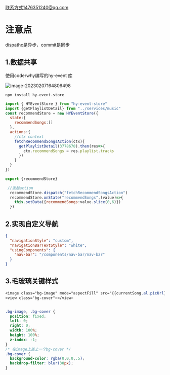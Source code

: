 联系方式1476351240@qq.com

# 注意点

dispathc是异步，commit是同步

## 1.数据共享

使用coderwhy编写的hy-event 库

![image-20230207164806498](D:\coderwhy\小程序\hymusic\ReadMe.assets\image-20230207164806498.png)

```shell
npm install hy-event-store
```

```js
import { HYEventStore } from "hy-event-store"
import {getPlaylistDetail} from "../services/music"
const recommendStore = new HYEventStore({
  state:{
    recommendSongs:[]
  },
  actions:{
    //ctx context
    fetchRecommendSongsAction(ctx){
      getPlaylistDetail(3778678).then(res=>{
        ctx.recommendSongs = res.playlist.tracks
      })
    }
  }
})

export {recommendStore}
```

```js
 //发起action
  recommendStore.dispatch("fetchRecommendSongsAction")
  recommendStore.onState("recommendSongs",(value)=>{
    this.setData({recommendSongs:value.slice(0,6)})
  })
```

## 2.实现自定义导航

```json
{
  "navigationStyle": "custom",
  "navigationBarTextStyle": "white",
  "usingComponents": {
    "nav-bar": "/components/nav-bar/nav-bar"
  }
}
```

## 3.毛玻璃关键样式

```css
<image class="bg-image" mode="aspectFill" src="{{currentSong.al.picUrl}}"></image>
<view class="bg-cover"></view>


.bg-image, .bg-cover {
  position: fixed;
  left: 0;
  right: 0;
  width: 100%;
  height: 100%;
  z-index: -1;
}
/* 在image上盖上一个bg-cover */
.bg-cover {
  background-color: rgba(0,0,0,.5);
  backdrop-filter: blur(30px);
}
```

